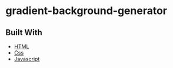 # gradient-background-generator

## Built With

* [HTML](https://en.wikipedia.org/wiki/HTML)
* [Css](https://en.wikipedia.org/wiki/CSS)
* [Javascript](https://www.javascript.com)